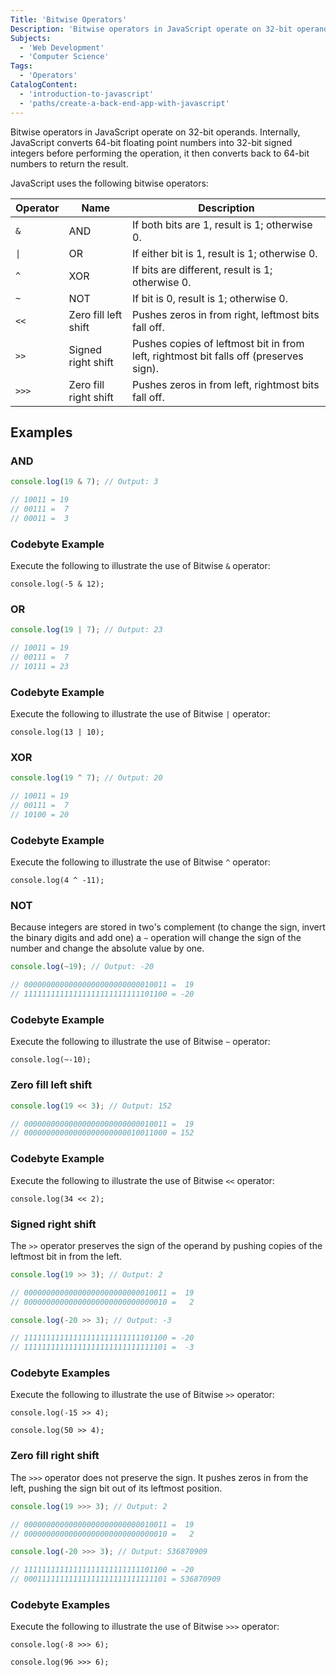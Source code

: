 ```yaml
---
Title: 'Bitwise Operators'
Description: 'Bitwise operators in JavaScript operate on 32-bit operands. Internally, JavaScript converts 64-bit floating point numbers into 32-bit signed integers before performing the operation, it then converts back to 64-bit numbers to return the result. JavaScript uses the following bitwise operators: &, |, ^, ~, <<, >>, >>>.'
Subjects:
  - 'Web Development'
  - 'Computer Science'
Tags:
  - 'Operators'
CatalogContent:
  - 'introduction-to-javascript'
  - 'paths/create-a-back-end-app-with-javascript'
---
```


Bitwise operators in JavaScript operate on 32-bit operands. Internally, JavaScript converts 64-bit floating point numbers into 32-bit signed integers before performing the operation, it then converts back to 64-bit numbers to return the result.

JavaScript uses the following bitwise operators:

| Operator | Name                  | Description                                                                           |
| -------- | --------------------- | ------------------------------------------------------------------------------------- |
| `&`      | AND                   | If both bits are 1, result is 1; otherwise 0.                                         |
| `\|`     | OR                    | If either bit is 1, result is 1; otherwise 0.                                         |
| `^`      | XOR                   | If bits are different, result is 1; otherwise 0.                                      |
| `~`      | NOT                   | If bit is 0, result is 1; otherwise 0.                                                |
| `<<`     | Zero fill left shift  | Pushes zeros in from right, leftmost bits fall off.                                   |
| `>>`     | Signed right shift    | Pushes copies of leftmost bit in from left, rightmost bit falls off (preserves sign). |
| `>>>`    | Zero fill right shift | Pushes zeros in from left, rightmost bits fall off.                                   |

## Examples

### AND

```javascript
console.log(19 & 7); // Output: 3

// 10011 = 19
// 00111 =  7
// 00011 =  3
```

### Codebyte Example

Execute the following to illustrate the use of Bitwise `&` operator:

```codebyte/javascript
console.log(-5 & 12);
```


### OR

```javascript
console.log(19 | 7); // Output: 23

// 10011 = 19
// 00111 =  7
// 10111 = 23
```

### Codebyte Example

Execute the following to illustrate the use of Bitwise `|` operator:

```codebyte/javascript
console.log(13 | 10);
```

### XOR

```javascript
console.log(19 ^ 7); // Output: 20

// 10011 = 19
// 00111 =  7
// 10100 = 20
```

### Codebyte Example

Execute the following to illustrate the use of Bitwise `^` operator:

```codebyte/javascript
console.log(4 ^ -11);
```

### NOT

Because integers are stored in two's complement
(to change the sign, invert the binary digits and add one)
a `~` operation will change the sign of the number and change the absolute value by one.

```javascript
console.log(~19); // Output: -20

// 00000000000000000000000000010011 =  19
// 11111111111111111111111111101100 = -20
```

### Codebyte Example

Execute the following to illustrate the use of Bitwise `~` operator:

```codebyte/javascript
console.log(~-10);
```

### Zero fill left shift

```javascript
console.log(19 << 3); // Output: 152

// 00000000000000000000000000010011 =  19
// 00000000000000000000000010011000 = 152
```
### Codebyte Example

Execute the following to illustrate the use of Bitwise `<<` operator:

```codebyte/javascript
console.log(34 << 2);
```

### Signed right shift

The `>>` operator preserves the sign of the operand by pushing copies of the leftmost bit in from the left.

```javascript
console.log(19 >> 3); // Output: 2

// 00000000000000000000000000010011 =  19
// 00000000000000000000000000000010 =   2

console.log(-20 >> 3); // Output: -3

// 11111111111111111111111111101100 = -20
// 11111111111111111111111111111101 =  -3
```
### Codebyte Examples

Execute the following to illustrate the use of Bitwise `>>` operator:

```codebyte/javascript
console.log(-15 >> 4);
```

```codebyte/javascript
console.log(50 >> 4);
```

### Zero fill right shift

The `>>>` operator does not preserve the sign. It pushes zeros in from the left, pushing the sign bit out of its leftmost position.

```javascript
console.log(19 >>> 3); // Output: 2

// 00000000000000000000000000010011 =  19
// 00000000000000000000000000000010 =   2

console.log(-20 >>> 3); // Output: 536870909

// 11111111111111111111111111101100 = -20
// 00011111111111111111111111111101 = 536870909
```
### Codebyte Examples

Execute the following to illustrate the use of Bitwise `>>>` operator:

```codebyte/javascript
console.log(-8 >>> 6);
```

```codebyte/javascript
console.log(96 >>> 6);
```